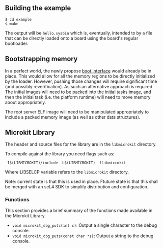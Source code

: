 <!--
     Copyright 2021, Breakaway Consulting Pty. Ltd.
     SPDX-License-Identifier: CC-BY-SA-4.0
-->


## Building the example

    $ cd example
    $ make

The output will be `hello.sysbin` which is, eventually, intended to by a file that can be directly loaded onto a board using the board's regular bootloader.


## Bootstrapping memory

In a perfect world, the newly propose [boot interface](https://sel4.discourse.group/t/pre-rfc-boot-interface/295/8) would already be in place.
This would allow for all the memory regions to be directly initialized by the loader.
However, pushing those changes will require significant time (and possibly reverification).
As such an alternative approach is required.
The initial images will need to be packed into the initial tasks image, and then the initial task (i.e. the platform runtime) will need to move memory about appropriately.

The root server ELF image will need to be manipulated appropriately to include a packed memory image (as well as other data structures).

## Microkit Library

The header and source files for the library are in the `libmicrokit` directory.

To compile against the library you need flags such as:

    -I$(LIBMICROKIT)/include -L$(LIBMICROKIT) -llibmicrokit

Where LIBSELCP variable refers to the `libmicrokit` directory.

Note: current state is that this is used in place.
Ftuture state is that this shall be merged with an seL4 SDK to simplify distribution and configuration.

### Functions

This section provides a brief summary of the functions made available in the Microkit Library.

* `void microkit_dbg_putc(int c)`: Output a single character to the debug console.
* `void microkit_dbg_puts(const char *s)`: Output a string to the debug console.

